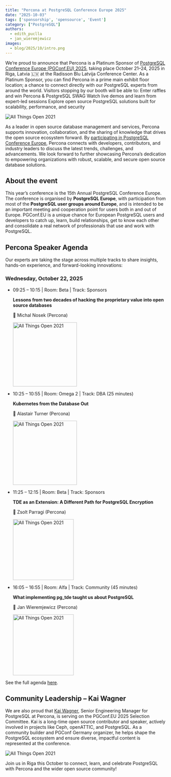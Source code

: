 ```yaml
---
title: "Percona at PostgreSQL Conference Europe 2025"
date: "2025-10-03"
tags: ['sponsorship', 'opensource', 'Event']
category: ["PostgreSQL"]
authors:
  - edith_puclla
  - jan_wieremjewicz
images:
  - blog/2025/10/intro.png
---
```


We’re proud to announce that Percona is a Platinum Sponsor of [PostgreSQL Conference Europe (PGConf.EU) 2025](https://2025.pgconf.eu/), taking place October 21–24, 2025 in Riga, Latvia 🇱🇻 at the Radisson Blu Latvija Conference Center.
As a Platinum Sponsor, you can find Percona in a prime main exhibit floor location; a chance to connect directly with our PostgreSQL experts from around the world. Visitors stopping by our booth will be able to:
Enter raffles and win Percona & PostgreSQL SWAG
Watch live demos and learn from expert-led sessions
Explore open source PostgreSQL solutions built for scalability, performance, and security


![All Things Open 2021](/blog/2025/10/intro.png)

As a leader in open source database management and services, Percona supports innovation, collaboration, and the sharing of knowledge that drives the open source ecosystem forward. By [participating in PostgreSQL Conference Europe](https://2025.pgconf.nyc/), Percona connects with developers, contributors, and industry leaders to discuss the latest trends, challenges, and advancements. We look forward to further showcasing Percona’s dedication to empowering organizations with robust, scalable, and secure open source database solutions.



## About the event

This year’s conference is the 15th Annual PostgreSQL Conference Europe. The conference is organised by **PostgreSQL Europe**, with participation from most of the **PostgreSQL user groups around Europe**, and is intended to be an important meeting and cooperation point for users both in and out of Europe.
PGConf.EU is a unique chance for European PostgreSQL users and developers to catch up, learn, build relationships, get to know each other and consolidate a real network of professionals that use and work with PostgreSQL.


## Percona Speaker Agenda

Our experts are taking the stage across multiple tracks to share insights, hands-on experience, and forward-looking innovations:


### Wednesday, October 22, 2025


- 09:25 – 10:15 | Room: Beta | Track: Sponsors
 
  **Lessons from two decades of hacking the proprietary value into open source databases**

  👤 Michal Nosek (Percona)

  <img src="/blog/2025/10/michal-nosek.png" alt="All Things Open 2021" width="200">




- 10:25 – 10:55 | Room: Omega 2 | Track: DBA (25 minutes)

  **Kubernetes from the Database Out**

  👤 Alastair Turner (Percona)

  <img src="/blog/2025/10/alastair-turner.png" alt="All Things Open 2021" width="200">


- 11:25 – 12:15 | Room: Beta | Track: Sponsors

  **TDE as an Extension: A Different Path for PostgreSQL Encryption**
  
  👤 Zsolt Parragi (Percona)

  <img src="/blog/2025/10/zsolt-parragi.png" alt="All Things Open 2021" width="190">



- 16:05 – 16:55 | Room: Alfa | Track: Community (45 minutes)

  **What implementing pg_tde taught us about PostgreSQL**
 
  👤 Jan Wieremjewicz (Percona)

  <img src="/blog/2025/10/jan-wieremjewicz.png" alt="All Things Open 2021" width="190">



See the full agenda [here](https://www.postgresql.eu/events/pgconfeu2025/schedule/).

## Community Leadership – Kai Wagner

We are also proud that [Kai Wagner](https://www.linkedin.com/in/kai-wagner-b1b661152/), Senior Engineering Manager for PostgreSQL at Percona, is serving on the PGConf.EU 2025 Selection Committee.
Kai is a long-time open source contributor and speaker, actively involved in projects like Ceph, openATTIC, and PostgreSQL. As a community builder and PGConf Germany organizer, he helps shape the PostgreSQL ecosystem and ensure diverse, impactful content is represented at the conference.

 ![All Things Open 2021](/blog/2025/10/kai-wagner.png)



Join us in Riga this October to connect, learn, and celebrate PostgreSQL with Percona and the wider open source community!
